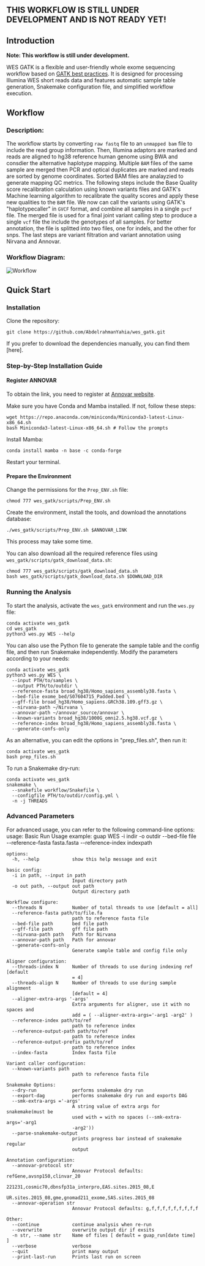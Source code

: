 ## THIS WORKFLOW IS STILL UNDER DEVELOPMENT AND IS NOT READY YET!

## Introduction

**Note: This workflow is still under development.**

WES GATK is a flexible and user-friendly whole exome sequencing workflow based on [GATK best practices](https://gatk.broadinstitute.org/hc/en-us/sections/360007226651-Best-Practices-Workflows). It is designed for processing Illumina WES short reads data and features automatic sample table generation, Snakemake configuration file, and simplified workflow execution.

## Workflow
### Description:
The workflow starts by converting `raw fastq` file to an `unmapped bam` file to include the read group information. Then, Illumina adaptors are marked and reads are aligned to hg38 reference human genome using BWA and consdier the alternative haplotype mapping. Multiple `BAM` files of the same sample are merged then PCR and optical duplicates are marked and reads are sorted by genome coordinates. Sorted BAM files are analayzied to generate mapping QC metrics. The following steps include the Base Quality score recalibration calculation using known variants files and GATK's Machine learning algorithm to recalibrate the quality scores and apply these new qualities to the `BAM` file. We now can call the variants using GATK's "haplotypecaller" in `GVCF` format, and combine all samples in a single `gvcf` file. The merged file is used for a final joint variant calling step to produce a single `vcf` file the include the genotypes of all samples. For better annotation, the file is splitted into two files, one for indels, and the other for snps. The last steps are variant filtration and variant annotation using Nirvana and Annovar. 

### Workflow Diagram:
![Workflow](workflow.png)

## Quick Start

### Installation

Clone the repository:
```
git clone https://github.com/AbdelrahmanYahia/wes_gatk.git
```


If you prefer to download the dependencies manually, you can find them [here].

### Step-by-Step Installation Guide

#### Register ANNOVAR

To obtain the link, you need to register at [Annovar website](https://www.openbioinformatics.org/annovar/annovar_download_form.php).

Make sure you have Conda and Mamba installed. If not, follow these steps:
```
wget https://repo.anaconda.com/miniconda/Miniconda3-latest-Linux-x86_64.sh
bash Miniconda3-latest-Linux-x86_64.sh # Follow the prompts
```


Install Mamba:
```
conda install mamba -n base -c conda-forge

```

Restart your terminal.

#### Prepare the Environment

Change the permissions for the `Prep_ENV.sh` file:
```
chmod 777 wes_gatk/scripts/Prep_ENV.sh
```


Create the environment, install the tools, and download the annotations database:
```
./wes_gatk/scripts/Prep_ENV.sh $ANNOVAR_LINK
```


This process may take some time.

You can also download all the required reference files using `wes_gatk/scripts/gatk_download_data.sh`:
```
chmod 777 wes_gatk/scripts/gatk_download_data.sh
bash wes_gatk/scripts/gatk_download_data.sh $DOWNLOAD_DIR
```



### Running the Analysis

To start the analysis, activate the `wes_gatk` environment and run the `wes.py` file:
```
conda activate wes_gatk
cd wes_gatk
python3 wes.py WES --help
```

You can also use the Python file to generate the sample table and the config file, and then run Snakemake independently. Modify the parameters according to your needs:
```
conda activate wes_gatk
python3 wes.py WES \
  --input PTH/to/samples \
  --output PTH/to/outdir \
  --reference-fasta broad_hg38/Homo_sapiens_assembly38.fasta \
  --bed-file exome_bed/S07604715_Padded.bed \
  --gff-file broad_hg38/Homo_sapiens.GRCh38.109.gff3.gz \
  --nirvana-path ~/Nirvana \
  --annovar-path ~/annovar_source/annovar \
  --known-variants broad_hg38/1000G_omni2.5.hg38.vcf.gz \
  --reference-index broad_hg38/Homo_sapiens_assembly38.fasta \
  --generate-confs-only
```

As an alternative, you can edit the options in "prep_files.sh", then run it:
```
conda activate wes_gatk
bash prep_files.sh
```

To run a Snakemake dry-run:
```
conda activate wes_gatk
snakemake \
  --snakefile workflow/Snakefile \
  --configfile PTH/to/outdir/config.yml \
  -n -j THREADS
```
### Advanced Parameters

For advanced usage, you can refer to the following command-line options:
usage: Basic Run Usage example:
    guap WES -i indir -o outdir --bed-file file --reference-fasta fasta.fasta --reference-index indexpath 
        
```
options:
  -h, --help            show this help message and exit

basic config:
  -i in path, --input in path
                        Input directory path
  -o out path, --output out path
                        Output directory path

Workflow configure:
  --threads N           Number of total threads to use [default = all]
  --reference-fasta path/to/file.fa
                        path to reference fasta file
  --bed-file path       bed file path
  --gff-file path       gff file path
  --nirvana-path path   Path for Nirvana
  --annovar-path path   Path for annovar
  --generate-confs-only
                        Generate sample table and config file only

Aligner configuration:
  --threads-index N     Number of threads to use during indexing ref [default
                        = 4]
  --threads-align N     Number of threads to use during sample alignment
                        [default = 4]
  --aligner-extra-args '-args'
                        Extra arguments for aligner, use it with no spaces and
                        add = ( --aligner-extra-args='-arg1 -arg2' )
  --reference-index path/to/ref
                        path to reference index
  --reference-output-path path/to/ref
                        path to reference index
  --reference-output-prefix path/to/ref
                        path to reference index
  --index-fasta         Index fasta file

Variant caller configuration:
  --known-variants path
                        path to reference fasta file

Snakemake Options:
  --dry-run             performs snakemake dry run
  --export-dag          performs snakemake dry run and exports DAG
  --smk-extra-args ='-args'
                        A string value of extra args for snakemake(must be
                        used with = with no spaces (--smk-extra-args='-arg1
                        -arg2'))
  --parse-snakemake-output
                        prints progress bar instead of snakemake regular
                        output

Annotation configuration:
  --annovar-protocol str
                        Annovar Protocol defaults: refGene,avsnp150,clinvar_20
                        221231,cosmic70,dbnsfp31a_interpro,EAS.sites.2015_08,E
                        UR.sites.2015_08,gme,gnomad211_exome,SAS.sites.2015_08
  --annovar-operation str
                        Annovar Protocol defaults: g,f,f,f,f,f,f,f,f,f

Other:
  --continue            continue analysis when re-run
  --overwrite           overwrite output dir if exsits
  -n str, --name str    Name of files [ default = guap_run[date time] ]
  --verbose             verbose
  --quit                print many output
  --print-last-run      Prints last run on screen

```
